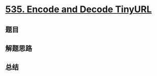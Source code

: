 # [535. Encode and Decode TinyURL](https://leetcode.com/problems/encode-and-decode-tinyurl/)

## 题目


## 解题思路


## 总结


